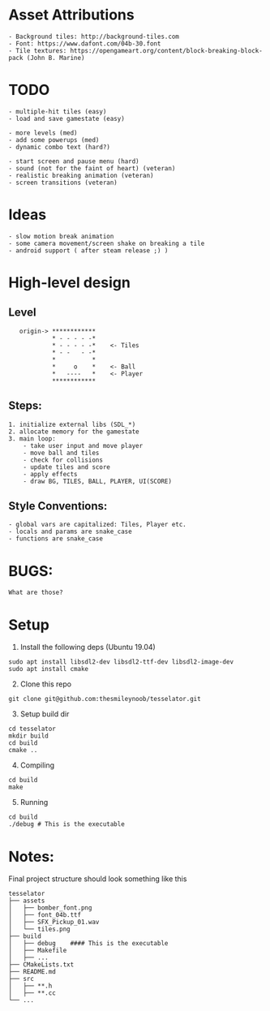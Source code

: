 # Asset Attributions
    - Background tiles: http://background-tiles.com
    - Font: https://www.dafont.com/04b-30.font
    - Tile textures: https://opengameart.org/content/block-breaking-block-pack (John B. Marine)


# TODO
    - multiple-hit tiles (easy)
    - load and save gamestate (easy)

    - more levels (med)
    - add some powerups (med)
    - dynamic combo text (hard?)

    - start screen and pause menu (hard)
    - sound (not for the faint of heart) (veteran)
    - realistic breaking animation (veteran)
    - screen transitions (veteran)



# Ideas
    - slow motion break animation
    - some camera movement/screen shake on breaking a tile
    - android support ( after steam release ;) )


# High-level design
## Level

       origin-> ************
                * - - - - -*
                * - - - - -*    <- Tiles
                * - -   - -*
                *          *
                *     o    *    <- Ball
                *   ----   *    <- Player
                ************

## Steps:
    1. initialize external libs (SDL_*)
    2. allocate memory for the gamestate
    3. main loop:
        - take user input and move player
        - move ball and tiles
        - check for collisions
        - update tiles and score
        - apply effects
        - draw BG, TILES, BALL, PLAYER, UI(SCORE)

## Style Conventions:
    - global vars are capitalized: Tiles, Player etc.
    - locals and params are snake_case
    - functions are snake_case

# BUGS:
    What are those?


# Setup
1. Install the following deps (Ubuntu 19.04)
```
sudo apt install libsdl2-dev libsdl2-ttf-dev libsdl2-image-dev
sudo apt install cmake
```

2. Clone this repo
```
git clone git@github.com:thesmileynoob/tesselator.git
```

3. Setup build dir
```
cd tesselator
mkdir build
cd build
cmake ..
```

4. Compiling
```
cd build
make
```

5. Running
```
cd build
./debug # This is the executable
```


# Notes:
Final project structure should look something like this

```
tesselator
├── assets
│   ├── bomber_font.png
│   ├── font_04b.ttf
│   ├── SFX_Pickup_01.wav
│   └── tiles.png
├── build
│   ├── debug    #### This is the executable
│   ├── Makefile
│   ├── ...
├── CMakeLists.txt
├── README.md
├── src
│   ├── **.h
│   ├── **.cc
└── ...

```
